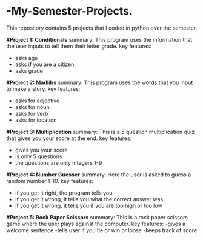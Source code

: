 # -My-Semester-Projects.
This repository contains 5 projects that I coded in python over the semester. 





**#Project 1: Conditionals**
summary: This program uses the information that the user inputs to tell them their letter grade. 
key features:
- asks age
- asks if you are a citizen
- asks grade


**#Project 2: Madlibs**
summary: This program uses the words that you input to make a story.
key features:
- asks for adjective
- asks for noun
- asks for verb
- asks for location


**#Project 3: Multiplication**
summary: This is a 5 question multiplication quiz that gives you your score at the end.
key features:
- gives you your score
- is only 5 questions
- the questions are only integers 1-9


**#Project 4: Number Guesser**
summary: Here the user is asked to guess a random number 1-10.
key features:
- if you get it right, the program tells you
- if you get it wrong, it tells you what the correct answer was
- if you get it wrong, it tells you if you are too high or too low


**#Project 5: Rock Paper Scissors**
summary: This is a rock paper scissors game where the user plays against the computer.
key features:
-gives a welcome sentence
-tells user if you tie or win or loose
-keeps track of score
